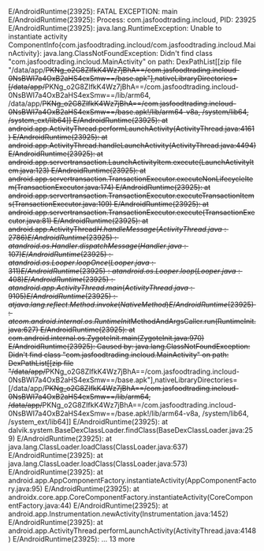 E/AndroidRuntime(23925): FATAL EXCEPTION: main
E/AndroidRuntime(23925): Process: com.jasfoodtrading.incloud, PID: 23925
E/AndroidRuntime(23925): java.lang.RuntimeException: Unable to instantiate activity ComponentInfo{com.jasfoodtrading.incloud/com.jasfoodtrading.incloud.MainActivity}: java.lang.ClassNotFoundException: Didn't find class "com.jasfoodtrading.incloud.MainActivity" on path: DexPathList[[zip file "/data/app/~~PKNg_o2G8ZIfkK4Wz7jBhA==/com.jasfoodtrading.incloud-0NsBWI7a4OxB2aHS4exSmw==/base.apk"],nativeLibraryDirectories=[/data/app/~~PKNg_o2G8ZIfkK4Wz7jBhA==/com.jasfoodtrading.incloud-0NsBWI7a4OxB2aHS4exSmw==/lib/arm64, /data/app/~~PKNg_o2G8ZIfkK4Wz7jBhA==/com.jasfoodtrading.incloud-0NsBWI7a4OxB2aHS4exSmw==/base.apk!/lib/arm64-v8a, /system/lib64, /system_ext/lib64]]
E/AndroidRuntime(23925): 	at android.app.ActivityThread.performLaunchActivity(ActivityThread.java:4161)
E/AndroidRuntime(23925): 	at android.app.ActivityThread.handleLaunchActivity(ActivityThread.java:4494)
E/AndroidRuntime(23925): 	at android.app.servertransaction.LaunchActivityItem.execute(LaunchActivityItem.java:123)
E/AndroidRuntime(23925): 	at android.app.servertransaction.TransactionExecutor.executeNonLifecycleItem(TransactionExecutor.java:174)
E/AndroidRuntime(23925): 	at android.app.servertransaction.TransactionExecutor.executeTransactionItems(TransactionExecutor.java:109)
E/AndroidRuntime(23925): 	at android.app.servertransaction.TransactionExecutor.execute(TransactionExecutor.java:81)
E/AndroidRuntime(23925): 	at android.app.ActivityThread$H.handleMessage(ActivityThread.java:2786)
E/AndroidRuntime(23925): 	at android.os.Handler.dispatchMessage(Handler.java:107)
E/AndroidRuntime(23925): 	at android.os.Looper.loopOnce(Looper.java:311)
E/AndroidRuntime(23925): 	at android.os.Looper.loop(Looper.java:408)
E/AndroidRuntime(23925): 	at android.app.ActivityThread.main(ActivityThread.java:9105)
E/AndroidRuntime(23925): 	at java.lang.reflect.Method.invoke(Native Method)
E/AndroidRuntime(23925): 	at com.android.internal.os.RuntimeInit$MethodAndArgsCaller.run(RuntimeInit.java:627)
E/AndroidRuntime(23925): 	at com.android.internal.os.ZygoteInit.main(ZygoteInit.java:970)
E/AndroidRuntime(23925): Caused by: java.lang.ClassNotFoundException: Didn't find class "com.jasfoodtrading.incloud.MainActivity" on path: DexPathList[[zip file "/data/app/~~PKNg_o2G8ZIfkK4Wz7jBhA==/com.jasfoodtrading.incloud-0NsBWI7a4OxB2aHS4exSmw==/base.apk"],nativeLibraryDirectories=[/data/app/~~PKNg_o2G8ZIfkK4Wz7jBhA==/com.jasfoodtrading.incloud-0NsBWI7a4OxB2aHS4exSmw==/lib/arm64, /data/app/~~PKNg_o2G8ZIfkK4Wz7jBhA==/com.jasfoodtrading.incloud-0NsBWI7a4OxB2aHS4exSmw==/base.apk!/lib/arm64-v8a, /system/lib64, /system_ext/lib64]]
E/AndroidRuntime(23925): 	at dalvik.system.BaseDexClassLoader.findClass(BaseDexClassLoader.java:259)
E/AndroidRuntime(23925): 	at java.lang.ClassLoader.loadClass(ClassLoader.java:637)
E/AndroidRuntime(23925): 	at java.lang.ClassLoader.loadClass(ClassLoader.java:573)
E/AndroidRuntime(23925): 	at android.app.AppComponentFactory.instantiateActivity(AppComponentFactory.java:95)
E/AndroidRuntime(23925): 	at androidx.core.app.CoreComponentFactory.instantiateActivity(CoreComponentFactory.java:44)
E/AndroidRuntime(23925): 	at android.app.Instrumentation.newActivity(Instrumentation.java:1452)
E/AndroidRuntime(23925): 	at android.app.ActivityThread.performLaunchActivity(ActivityThread.java:4148)
E/AndroidRuntime(23925): 	... 13 more
